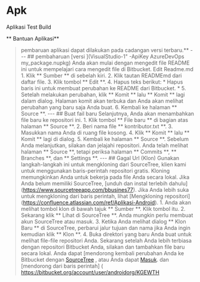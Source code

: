 # Apk
Aplikasi Test Build


** Bantuan Aplikasi**
>pembaruan aplikasi dapat dilakukan pada cadangan versi terbaru.** --- ## pembaharuan [versi ](VisualStudio-1" -ApiKey AzureDevOps my_package.nupkg) Anda akan mulai dengan mengedit file README ini untuk mempelajari cara mengedit file di Bitbucket. Edit Readme.md 1. Klik ** Sumber ** di sebelah kiri. 2. Klik tautan READMEmd dari daftar file. 3. Klik tombol ** Edit **. 4. Hapus teks berikut: * Hapus baris ini untuk membuat perubahan ke README dari Bitbucket. * 5. Setelah melakukan perubahan, klik ** Komit ** lalu ** Komit ** lagi dalam dialog. Halaman komit akan terbuka dan Anda akan melihat perubahan yang baru saja Anda buat. 6. Kembali ke halaman ** Source **. --- ## Buat fail baru Selanjutnya, Anda akan menambahkan file baru ke repositori ini. 1. Klik tombol ** File baru ** di bagian atas halaman ** Source **. 2. Beri nama file ** kontributor.txt **. 3. Masukkan nama Anda di ruang file kosong. 4. Klik ** Komit ** lalu ** Komit ** lagi di dialog. 5. Kembali ke halaman ** Source **. Sebelum Anda melanjutkan, silakan dan jelajahi repositori. Anda telah melihat halaman ** Source **, tetapi periksa halaman ** Commits **, ** Branches **, dan ** Settings **. --- ## Gagal Url (Klon) Gunakan langkah-langkah ini untuk mengkloning dari SourceTree, klien kami untuk menggunakan baris-perintah repositori gratis. Kloning memungkinkan Anda untuk bekerja pada file Anda secara lokal. Jika Anda belum memiliki SourceTree, [unduh dan instal terlebih dahulu] (https://www.sourcetreeapp.com/bbusines77). Jika Anda lebih suka untuk mengkloning dari baris perintah, lihat [Mengkloning repositori] (https://confluence.atlassian.com/ref/Aplikasi-Android). 1. Anda akan melihat tombol klon di bawah tajuk ** Sumber **. Klik tombol itu. 2. Sekarang klik ** Lihat di SourceTree **. Anda mungkin perlu membuat akun SourceTree atau masuk. 3. Ketika Anda melihat dialog ** Klon Baru ** di SourceTree, perbarui jalur tujuan dan nama jika Anda ingin kemudian klik ** Klon **. 4. Buka direktori yang baru Anda buat untuk melihat file-file repositori Anda. Sekarang setelah Anda lebih terbiasa dengan repositori Bitbucket Anda, silakan dan tambahkan file baru secara lokal. Anda dapat [mendorong kembali perubahan Anda ke Bitbucket dengan [SourceTree]( https://trello.com/c/oFrBlXc5/1-marketplace-toko)
, atau Anda dapat [Masuk]( https://bitbucket.org/androidorg/aplikasi/wiki/Daftar). dan [mendorong dari baris perintah] ( https://bitbucket.org/account/user/androidorg/KGEWTH
